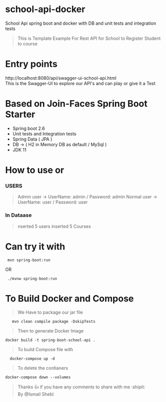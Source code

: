 # school-api-docker
School Api spring boot and docker with DB and unit tests and integration tests

 > This is  Template Example For Rest API for  School to Register Student to course

# Entry points
http://localhost:8080/api/swagger-ui-school-api.html  
This is the Swagger-UI to explore our API's and can play or give it a Test  

# Based on Join-Faces Spring Boot Starter
 - Spring boot 2.6  
 - Unit tests and Integration tests
 - Spring Data ( JPA )
 - DB -> ( H2 in Memory DB as default / MySql )
 - JDK 11
 
 # How to use or
 ###  USERS
  > Admin user -> UserName: admin / Password: admin
  > Normal user -> UserName: user / Password: user
 ###  In Dataase
 >  nserted 5 users
 > inserted 5 Courses
 
 
# Can try it with 
```
 mvn spring-boot:run
 ```
 OR
 ```
  ./mvnw spring-boot:run
 ```
 
 # To Build Docker and Compose
 > We Have to package our jar file
 ```
    mvn clean compile package -DskipTests
 ```
 > Then to generate Docker Image
 ```
 docker build -t spring-boot-school-api .
 ```
 > To build Compose file with
 ```
   docker-compose up -d
 ```
 > To delete the contianers 
 ```
 docker-compose down --volumes
 ```
 
 
 > Thanks :+1: if you have any comments to share with me :shipit:  
 > By @Ismail Shebl